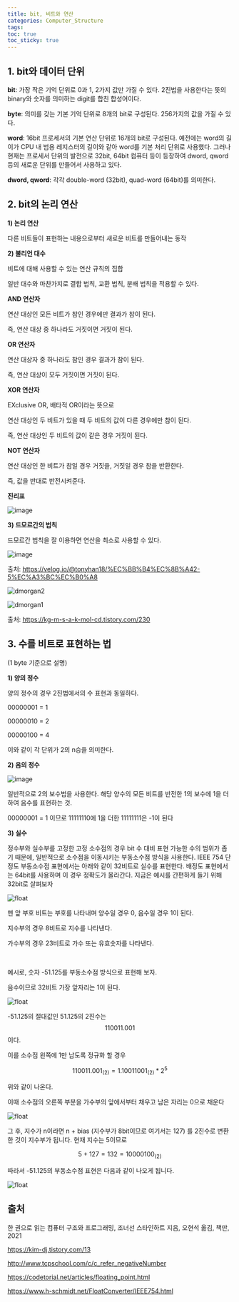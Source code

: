 ```yaml
---
title: bit, 비트와 연산
categories: Computer_Structure
tags: 
toc: true
toc_sticky: true
---
```


## 1. bit와 데이터 단위

**bit**: 가장 작은 기억 단위로 0과 1, 2가지 값만 가질 수 있다. 2진법을 사용한다는 뜻의 binary와 숫자를 의미하는 digit를 합친 합성어이다.

**byte**: 의미를 갖는 기본 기억 단위로 8개의 bit로 구성된다. 256가지의 값을 가질 수 있다. 

**word**: 16bit 프로세서의 기본 연산 단위로 16개의 bit로 구성된다. 예전에는 word의 길이가 CPU 내 범용 레지스터의 길이와 같아 word를 기본 처리 단위로 사용했다. 그러나 현재는 프로세서 단위의 발전으로 32bit, 64bit 컴퓨터 등이 등장하여 dword, qword 등의 새로운 단위를 만들어서 사용하고 있다. 

**dword, qword**: 각각 double-word (32bit), quad-word (64bit)를 의미한다. 

## 2. bit의 논리 연산

**1) 논리 연산**

다른 비트들이 표현하는 내용으로부터 새로운 비트를 만들어내는 동작

**2) 불리언 대수**

비트에 대해 사용할 수 있는 연산 규칙의 집합

일반 대수와 마찬가지로 결합 법칙, 교환 법칙, 분배 법칙을 적용할 수 있다.

**AND 연산자**

연산 대상인 모든 비트가 참인 경우에만 결과가 참이 된다.

즉, 연산 대상 중 하나라도 거짓이면 거짓이 된다.

**OR 연산자**

연산 대상자 중 하나라도 참인 경우 결과가 참이 된다.

즉, 연산 대상이 모두 거짓이면 거짓이 된다.

**XOR 연산자**

EXclusive OR, 배타적 OR이라는 뜻으로 

연산 대상인 두 비트가 있을 때 두 비트의 값이 다른 경우에만 참이 된다.

즉, 연산 대상인 두 비트의 값이 같은 경우 거짓이 된다. 

**NOT 연산자**

연산 대상인 한 비트가 참일 경우 거짓을, 거짓일 경우 참을 반환한다.

즉, 값을 반대로 반전시켜준다. 

**진리표**

![image](https://user-images.githubusercontent.com/96677719/149709008-187f03c0-3635-4cb7-8ca7-f595a42e818d.png)


**3) 드모르간의 법칙**

드모르간 법칙을 잘 이용하면 연산을 최소로 사용할 수 있다. 


![image](https://user-images.githubusercontent.com/96677719/149709348-4cdbbe11-4fdb-416d-ba00-f202a502be4b.png)
 
 출처: https://velog.io/@tonyhan18/%EC%BB%B4%EC%8B%A42-5%EC%A3%BC%EC%B0%A8

![dmorgan2](https://user-images.githubusercontent.com/96677719/149709855-402e8bc0-78ee-443c-87f0-d269c829713c.png)

![dmorgan1](https://user-images.githubusercontent.com/96677719/149709858-045902a5-4486-4212-bfda-1b309cccbfea.png)

출처: https://kg-m-s-a-k-mol-cd.tistory.com/230


## 3. 수를 비트로 표현하는 법

(1 byte 기준으로 설명)

**1) 양의 정수**

양의 정수의 경우 2진법에서의 수 표현과 동일하다. 

00000001 = 1

00000010 = 2

00000100 = 4 

이와 같이 각 단위가 2의 n승을 의미한다. 

**2) 음의 정수**

![image](https://user-images.githubusercontent.com/96677719/210047951-cd6147af-f385-490e-9a63-38b2867f6f56.png)

일반적으로 2의 보수법을 사용한다. 해당 양수의 모든 비트를 반전한 1의 보수에 1을 더하여 음수를 표현하는 것. 

00000001 = 1 이므로 
11111110에 1을 더한 11111111은 -1이 된다

**3) 실수**

정수부와 실수부를 고정한 고정 소수점의 경우 bit 수 대비 표현 가능한 수의 범위가 좁기 때문에, 일반적으로 소수점을 이동시키는 부동소수점 방식을 사용한다. IEEE 754 단정도 부동소수점 표현에서는 아래와 같이 32비트로 실수를 표현한다. 배정도 표현에서는 64bit를 사용하며 이 경우 정확도가 올라간다. 지금은 예시를 간편하게 들기 위해 32bit로 살펴보자

![float](https://user-images.githubusercontent.com/96677719/210049242-fbe6b740-698c-4dd4-8a92-c9967d1e1cef.png)

맨 앞 부호 비트는 부호를 나타내며 양수일 경우 0, 음수일 경우 1이 된다. 

지수부의 경우 8비트로 지수를 나타낸다.

가수부의 경우 23비트로 가수 또는 유효숫자를 나타낸다. 

<br/>

예시로, 숫자 -51.125를 부동소수점 방식으로 표현해 보자. 

음수이므로 32비트 가장 앞자리는 1이 된다. 

![float](https://user-images.githubusercontent.com/96677719/210049397-22e843b8-229e-4270-9ba8-4a5f2a86084d.png)

-51.125의 절대값인 51.125의 2진수는 $$110011.001$$이다. 

이를 소수점 왼쪽에 1만 남도록 정규화 할 경우

$$110011.001_{(2)} = 1.10011001_{(2)} * 2^5$$

위와 같이 나온다. 

이때 소수점의 오른쪽 부분을 가수부의 앞에서부터 채우고 남은 자리는 0으로 채운다

![float](https://user-images.githubusercontent.com/96677719/210050418-66a104db-3820-4a2a-b639-f5020075a492.png)

그 후, 지수가 n이라면 n + bias (지수부가 8bit이므로 여기서는 127) 를 2진수로 변환한 것이 지수부가 됩니다. 현재 지수는 5이므로

$$5 + 127 = 132 = 10000100_{(2)}$$

따라서 -51.125의 부동소수점 표현은 다음과 같이 나오게 됩니다. 

![float](https://user-images.githubusercontent.com/96677719/210051109-12982d9c-1a9c-4c48-b240-70a6feda8790.png)


## 출처 

한 권으로 읽는 컴퓨터 구조와 프로그래밍, 조너선 스타인하트 지음, 오현석 옮김, 책만, 2021

https://kim-dj.tistory.com/13

http://www.tcpschool.com/c/c_refer_negativeNumber

https://codetorial.net/articles/floating_point.html

https://www.h-schmidt.net/FloatConverter/IEEE754.html